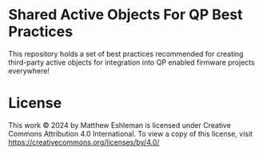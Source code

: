 # Shared Active Objects For QP Best Practices

This repository holds a set of best practices recommended for creating 
third-party active objects for integration into QP enabled firmware projects
everywhere!

# License

This work © 2024 by Matthew Eshleman is licensed under Creative Commons Attribution 4.0 International. 
To view a copy of this license, visit https://creativecommons.org/licenses/by/4.0/
